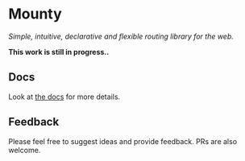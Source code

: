 # Mounty #
_Simple, intuitive, declarative and flexible routing library for the web._

**This work is still in progress..**

## Docs ##
Look at [the docs](docs) for more details.

## Feedback ##
Please feel free to suggest ideas and provide feedback. PRs are also welcome.
